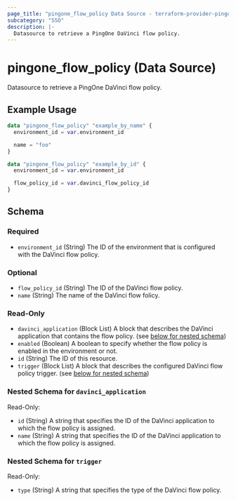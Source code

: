 ```yaml
---
page_title: "pingone_flow_policy Data Source - terraform-provider-pingone"
subcategory: "SSO"
description: |-
  Datasource to retrieve a PingOne DaVinci flow policy.
---
```


# pingone_flow_policy (Data Source)

Datasource to retrieve a PingOne DaVinci flow policy.

## Example Usage

```terraform
data "pingone_flow_policy" "example_by_name" {
  environment_id = var.environment_id

  name = "foo"
}

data "pingone_flow_policy" "example_by_id" {
  environment_id = var.environment_id

  flow_policy_id = var.davinci_flow_policy_id
}
```

<!-- schema generated by tfplugindocs -->
## Schema

### Required

- `environment_id` (String) The ID of the environment that is configured with the DaVinci flow policy.

### Optional

- `flow_policy_id` (String) The ID of the DaVinci flow policy.
- `name` (String) The name of the DaVinci flow folicy.

### Read-Only

- `davinci_application` (Block List) A block that describes the DaVinci application that contains the flow policy. (see [below for nested schema](#nestedblock--davinci_application))
- `enabled` (Boolean) A boolean to specify whether the flow policy is enabled in the environment or not.
- `id` (String) The ID of this resource.
- `trigger` (Block List) A block that describes the configured DaVinci flow policy trigger. (see [below for nested schema](#nestedblock--trigger))

<a id="nestedblock--davinci_application"></a>
### Nested Schema for `davinci_application`

Read-Only:

- `id` (String) A string that specifies the ID of the DaVinci application to which the flow policy is assigned.
- `name` (String) A string that specifies the ID of the DaVinci application to which the flow policy is assigned.


<a id="nestedblock--trigger"></a>
### Nested Schema for `trigger`

Read-Only:

- `type` (String) A string that specifies the type of the DaVinci flow policy.
